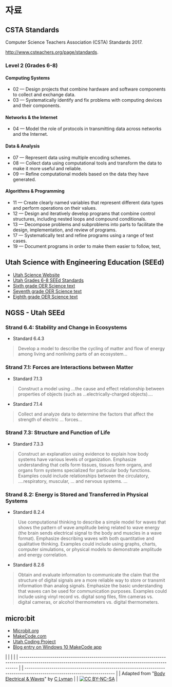 # 자료

## CSTA Standards

Computer Science Teachers Association (CSTA) Standards 2017.

http://www.csteachers.org/page/standards.

### Level 2 (Grades 6-8)

#### Computing Systems

* 02 — Design projects that combine hardware and software components to collect and exchange data.
* 03 — Systematically identify and fix problems with computing devices and their components.

#### Networks & the Internet

* 04 — Model the role of protocols in transmitting data across networks and the Internet.

#### Data & Analysis

* 07 — Represent data using multiple encoding schemes.
* 08 — Collect data using computational tools and transform the data to make it more useful and reliable.
* 09 — Refine computational models based on the data they have generated.

#### Algorithms & Programming

* 11 — Create clearly named variables that represent different data types and perform operations on their values.
* 12 — Design and iteratively develop programs that combine control structures, including nested loops and compound conditionals.
* 13 — Decompose problems and subproblems into parts to facilitate the design, implementation, and review of programs.
* 17 — Systematically test and refine programs using a range of test cases.
* 19 — Document programs in order to make them easier to follow, test, 

## Utah Science with Engineering Education (SEEd)

* [Utah Science Website](https://schools.utah.gov/curr/science)
* [Utah Grades 6-8 SEEd Standards](https://schools.utah.gov/file/265a0b53-b6a7-48fb-b253-b6a5f38ffe19)
* [Sixth grade OER Science text](https://eq.uen.org/emedia/items/dae58176-b839-4b26-87e4-09ca5ed98875/1/Grade6RS.pdf)
* [Seventh grade OER Science text](https://eq.uen.org/emedia/items/afd89ff1-054c-4ac5-a712-67f4c6029644/1/Grade7RS.pdf)
* [Eighth grade OER Science text](https://eq.uen.org/emedia/items/e5219302-32b9-4c2f-ad65-38f303da6654/1/Grade8RS.pdf)

## NGSS - Utah SEEd

### Strand 6.4: Stability and Change in Ecosystems

* Standard 6.4.3

> Develop a model to describe the cycling of matter and flow of energy among living and nonliving parts of an ecosystem...

### Strand 7.1: Forces are Interactions between Matter

* Standard 7.1.3

> Construct a model using ...the cause and effect relationship between properties of objects (such as ...electrically-charged objects)....

* Standard 7.1.4

> Collect and analyze data to determine the factors that affect the strength of electric ... forces…

### Strand 7.3: Structure and Function of Life

* Standard 7.3.3

> Construct an explanation using evidence to explain how body systems have various levels of organization. Emphasize understanding that cells form tissues, tissues form organs, and organs form systems specialized for particular body functions. Examples could include relationships between the circulatory, ....respiratory, muscular, ... and nervous systems. ...

### Strand 8.2: Energy is Stored and Transferred in Physical Systems

* Standard 8.2.4

> Use computational thinking to describe a simple model for waves that shows the pattern of wave amplitude being related to wave energy (the brain sends electrical signal to the body and muscles in a wave format). Emphasize describing waves with both quantitative and qualitative thinking. Examples could include using graphs, charts, computer simulations, or physical models to demonstrate amplitude and energy correlation.

* Standard 8.2.6

> Obtain and evaluate information to communicate the claim that the structure of digital signals are a more reliable way to store or transmit information than analog signals. Emphasize the basic understanding that waves can be used for communication purposes. Examples could include using vinyl record vs. digital song files, film cameras vs. digital cameras, or alcohol thermometers vs. digital thermometers.

## micro:bit

* [Microbit.org](http://microbit.org)
* [MakeCode.com](https://makecode.com)
* [Utah Coding Project](http://utahcoding.org)
* [Blog entry on Windows 10 MakeCode app](https://sites.google.com/view/utahcodingproject/blog/2018-jan-makecode-app)

  


|                                                                                                                                                             |  |                                                                                                                           |
| ----------------------------------------------------------------------------------------------------------------------------------------------------------- |  | ------------------------------------------------------------------------------------------------------------------------- |
| Adapted from "[Body Electrical & Waves](https://drive.google.com/open?id=1KofuOt0v1lmQhQyJux1XWDVoCDeslcjDFysjStFmo1w)" by [C Lyman](http://utahcoding.org) |  | [![CC BY-NC-SA](https://licensebuttons.net/l/by-nc-sa/4.0/80x15.png)](https://creativecommons.org/licenses/by-nc-sa/4.0/) |